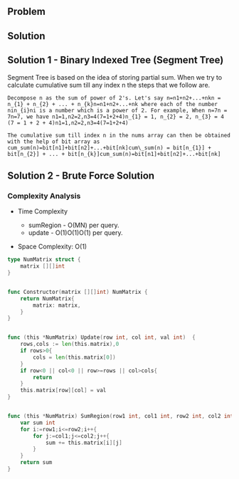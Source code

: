 Problem
----------

Solution
--------

## Solution 1 - Binary Indexed Tree (Segment Tree)

Segment Tree is based on the idea of storing partial sum.
When we try to calculate cumulative sum till any index n the steps that we follow are.

    Decompose n as the sum of power of 2's. Let's say n=n1+n2+...+nkn = n_{1} + n_{2} + ... + n_{k}n=n1​+n2​+...+nk​ where each of the number nin_{i}ni​ is a number which is a power of 2. For example, When n=7n = 7n=7, we have n1=1,n2=2,n3=4(7=1+2+4)n_{1} = 1, n_{2} = 2, n_{3} = 4 (7 = 1 + 2 + 4)n1​=1,n2​=2,n3​=4(7=1+2+4)

    The cumulative sum till index n in the nums array can then be obtained with the help of bit array as cum_sum(n)=bit[n1]+bit[n2]+...+bit[nk]cum\_sum(n) = bit[n_{1}] + bit[n_{2}] + ... + bit[n_{k}]cum_sum(n)=bit[n1​]+bit[n2​]+...+bit[nk​]


## Solution 2 - Brute Force Solution

### Complexity Analysis

- Time Complexity
    - sumRegion - O(MN) per query.
    - update - O(1)O(1)O(1) per query.

- Space Complexity: O(1)

```go
type NumMatrix struct {
    matrix [][]int
}


func Constructor(matrix [][]int) NumMatrix {
    return NumMatrix{
        matrix: matrix,
    }
}


func (this *NumMatrix) Update(row int, col int, val int)  {
    rows,cols := len(this.matrix),0
    if rows>0{
        cols = len(this.matrix[0])
    }
    if row<0 || col<0 || row>=rows || col>cols{
        return
    }
    this.matrix[row][col] = val
}


func (this *NumMatrix) SumRegion(row1 int, col1 int, row2 int, col2 int) int {
    var sum int
    for i:=row1;i<=row2;i++{
        for j:=col1;j<=col2;j++{
            sum += this.matrix[i][j]
        }
    }
    return sum
}
```
